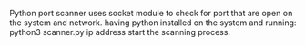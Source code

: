 Python port scanner uses socket module to check for port that are open on the system and network. having python installed on the system and running:
python3 scanner.py ip address start the scanning process.
